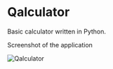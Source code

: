 # Qalculator
 Basic calculator written in Python.

Screenshot of the application

![Qalculator](https://user-images.githubusercontent.com/107414248/174626026-080a5e09-d4fe-429a-a65a-a8b76a7d39dc.PNG)
